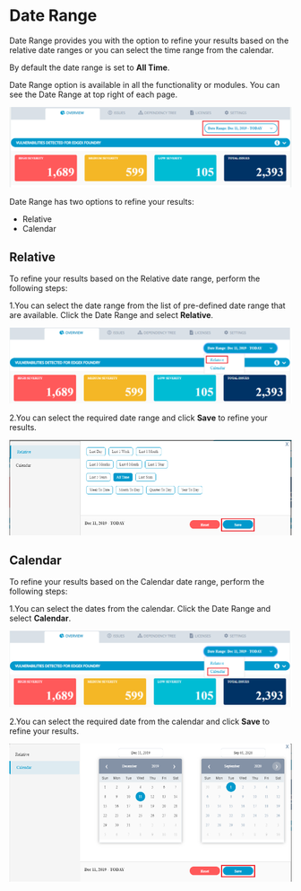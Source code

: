 # Date Range

Date Range provides you with the option to refine your results based on the relative date ranges or you can select the time range from the calendar. 

By default the date range is set to **All Time**.

Date Range option is available in all the functionality or modules. You can see the Date Range at top right of each page. 

![Date Range](../../.gitbook/assets/date_range.png)

Date Range has two options to refine your results:

* Relative 
* Calendar 

## Relative 

To refine your results based on the Relative date range,  perform the following steps:

1.You can select the date range from the list of pre-defined date range that are available. Click the Date Range and select **Relative**.

![Relative Date Range](../../.gitbook/assets/dr1.png)

2.You can select the required date range and click **Save** to refine your results.  

![Relative](../../.gitbook/assets/r-.png)

## Calendar 

To refine your results based on the Calendar date range,  perform the following steps:

1.You can select the dates from the calendar. Click the Date Range and select **Calendar**.

![Calendar Date Range](../../.gitbook/assets/dr.png)

2.You can select the required date from the calendar and click **Save** to refine your results.  

![Calendar](../../.gitbook/assets/calendar.png)

